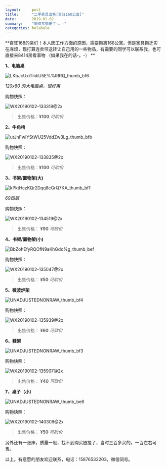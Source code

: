 ```yaml
---
layout:     post
title:      "二手家具出售[百旺168公寓]"
date:       2019-01-02
summary:    "懒得写摘要了-。-"
categories: balabala
---
```




  **百旺168的亲们！本人因工作方面的原因，需要搬离168公寓。但是家具搬迁实在麻烦，现打算连卖带送转让自己用的一些物品，有需要的同学可以联系我，也可直接来8414房看事物 （如果我在的话-。-） **



**1、电脑桌**

![LKbJcUxiTiidiU5E%%IRRQ_thumb_bf6](https://oss.xulin.me/img/mall/LKbJcUxiTiidiU5E%%IRRQ_thumb_bf6.jpg)

*120x80 的大电脑桌，很好用*



购物快照：

![WX20190102-133318@2x](https://oss.xulin.me/img/mall/WX20190102-133318@2x.png)

 

> 出售价格：**¥100** *可砍价*



**2、牛角椅**

![utJnFwIYStWU25VddZw3Lg_thumb_bfb](https://oss.xulin.me/img/mall/utJnFwIYStWU25VddZw3Lg_thumb_bfb.jpg)



购物快照：

![WX20190102-133835@2x](https://oss.xulin.me/img/mall/WX20190102-133835@2x.png)



> 出售价格：**¥100** *可砍价*



**3、书架/置物架(大)**

![kPktHczKQr2Dqq8cGrQ7KA_thumb_bf1](https://oss.xulin.me/img/mall/kPktHczKQr2Dqq8cGrQ7KA_thumb_bf1.jpg)

*69四层*

购物快照：

![WX20190102-134519@2x](https://oss.xulin.me/img/mall/WX20190102-134519@2x.png)



> 出售价格： **¥90** *可砍价*



**4、书架/置物架(小)**

![BbZohEfyRQOfN9aKhGdo%g_thumb_bef](https://oss.xulin.me/img/mall/BbZohEfyRQOfN9aKhGdo%g_thumb_bef.jpg)



购物快照：

![WX20190102-135047@2x](https://oss.xulin.me/img/mall/WX20190102-135047@2x.png)



> 出售价格： **¥50** *可砍价*



**5、微波炉架**

![UNADJUSTEDNONRAW_thumb_bf4](https://oss.xulin.me/img/mall/UNADJUSTEDNONRAW_thumb_bf4.jpg)



购物快照：

![WX20190102-135939@2x](https://oss.xulin.me/img/mall/WX20190102-135939@2x.png)



> 出售价格： **¥60** *可砍价*



**6、鞋架**

![UNADJUSTEDNONRAW_thumb_bf3](https://oss.xulin.me/img/mall/UNADJUSTEDNONRAW_thumb_bf3.jpg)



购物快照：

![WX20190102-135907@2x](https://oss.xulin.me/img/mall/WX20190102-135907@2x.png)



> 出售价格： **¥40** *可砍价*



**7、桌子（小）**

![UNADJUSTEDNONRAW_thumb_be6](https://oss.xulin.me/img/mall/UNADJUSTEDNONRAW_thumb_be6.jpg)



购物快照：

![WX20190102-140306@2x](https://oss.xulin.me/img/mall/WX20190102-140306@2x.png)

> 出售价格： **¥50** *可砍价*



另外还有一张床，质量一般，找不到购买链接了，当时三百多买的，一百左右可售。

以上。有意愿的朋友欢迎联系，电话：15876532203，微信同号。